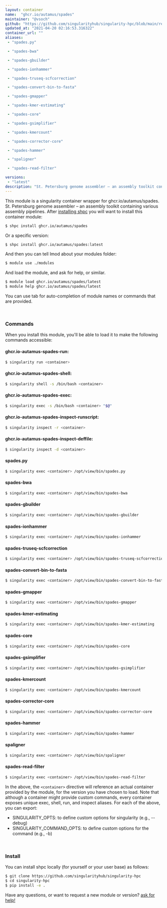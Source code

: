 ```yaml
---
layout: container
name:  "ghcr.io/autamus/spades"
maintainer: "@vsoch"
github: "https://github.com/singularityhub/singularity-hpc/blob/main/registry/ghcr.io/autamus/spades/container.yaml"
updated_at: "2021-04-20 02:16:53.316322"
container_url: ""
aliases:
 - "spades.py"

 - "spades-bwa"

 - "spades-gbuilder"

 - "spades-ionhammer"

 - "spades-truseq-scfcorrection"

 - "spades-convert-bin-to-fasta"

 - "spades-gmapper"

 - "spades-kmer-estimating"

 - "spades-core"

 - "spades-gsimplifier"

 - "spades-kmercount"

 - "spades-corrector-core"

 - "spades-hammer"

 - "spaligner"

 - "spades-read-filter"

versions:
 - "latest"
description: "St. Petersburg genome assembler – an assembly toolkit containing various assembly pipelines."
---
```


This module is a singularity container wrapper for ghcr.io/autamus/spades.
St. Petersburg genome assembler – an assembly toolkit containing various assembly pipelines.
After [installing shpc](#install) you will want to install this container module:

```bash
$ shpc install ghcr.io/autamus/spades
```

Or a specific version:

```bash
$ shpc install ghcr.io/autamus/spades:latest
```

And then you can tell lmod about your modules folder:

```bash
$ module use ./modules
```

And load the module, and ask for help, or similar.

```bash
$ module load ghcr.io/autamus/spades/latest
$ module help ghcr.io/autamus/spades/latest
```

You can use tab for auto-completion of module names or commands that are provided.

<br>

### Commands

When you install this module, you'll be able to load it to make the following commands accessible:

#### ghcr.io-autamus-spades-run:

```bash
$ singularity run <container>
```

#### ghcr.io-autamus-spades-shell:

```bash
$ singularity shell -s /bin/bash <container>
```

#### ghcr.io-autamus-spades-exec:

```bash
$ singularity exec -s /bin/bash <container> "$@"
```

#### ghcr.io-autamus-spades-inspect-runscript:

```bash
$ singularity inspect -r <container>
```

#### ghcr.io-autamus-spades-inspect-deffile:

```bash
$ singularity inspect -d <container>
```


#### spades.py
       
```bash
$ singularity exec <container> /opt/view/bin/spades.py
```


#### spades-bwa
       
```bash
$ singularity exec <container> /opt/view/bin/spades-bwa
```


#### spades-gbuilder
       
```bash
$ singularity exec <container> /opt/view/bin/spades-gbuilder
```


#### spades-ionhammer
       
```bash
$ singularity exec <container> /opt/view/bin/spades-ionhammer
```


#### spades-truseq-scfcorrection
       
```bash
$ singularity exec <container> /opt/view/bin/spades-truseq-scfcorrection
```


#### spades-convert-bin-to-fasta
       
```bash
$ singularity exec <container> /opt/view/bin/spades-convert-bin-to-fasta
```


#### spades-gmapper
       
```bash
$ singularity exec <container> /opt/view/bin/spades-gmapper
```


#### spades-kmer-estimating
       
```bash
$ singularity exec <container> /opt/view/bin/spades-kmer-estimating
```


#### spades-core
       
```bash
$ singularity exec <container> /opt/view/bin/spades-core
```


#### spades-gsimplifier
       
```bash
$ singularity exec <container> /opt/view/bin/spades-gsimplifier
```


#### spades-kmercount
       
```bash
$ singularity exec <container> /opt/view/bin/spades-kmercount
```


#### spades-corrector-core
       
```bash
$ singularity exec <container> /opt/view/bin/spades-corrector-core
```


#### spades-hammer
       
```bash
$ singularity exec <container> /opt/view/bin/spades-hammer
```


#### spaligner
       
```bash
$ singularity exec <container> /opt/view/bin/spaligner
```


#### spades-read-filter
       
```bash
$ singularity exec <container> /opt/view/bin/spades-read-filter
```



In the above, the `<container>` directive will reference an actual container provided
by the module, for the version you have chosen to load. Note that although a container
might provide custom commands, every container exposes unique exec, shell, run, and
inspect aliases. For each of the above, you can export:

 - SINGULARITY_OPTS: to define custom options for singularity (e.g., --debug)
 - SINGULARITY_COMMAND_OPTS: to define custom options for the command (e.g., -b)

<br>
  
### Install

You can install shpc locally (for yourself or your user base) as follows:

```bash
$ git clone https://github.com/singularityhub/singularity-hpc
$ cd singularity-hpc
$ pip install -e .
```

Have any questions, or want to request a new module or version? [ask for help!](https://github.com/singularityhub/singularity-hpc/issues)